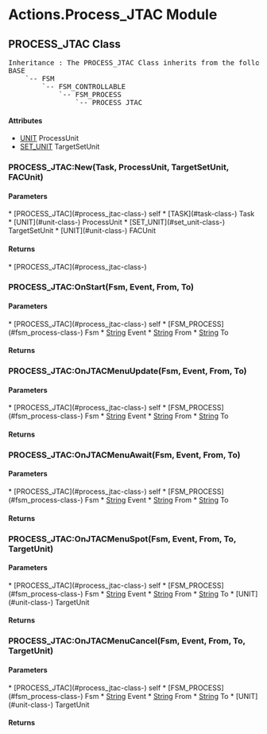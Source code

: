# Actions.Process_JTAC Module
## PROCESS_JTAC Class
<pre>
Inheritance : The PROCESS_JTAC Class inherits from the following parents :
BASE
	`-- FSM
		`-- FSM_CONTROLLABLE
			`-- FSM_PROCESS
				`-- PROCESS_JTAC
</pre>

<h4> Attributes </h4>

* [UNIT](#unit-class-) ProcessUnit
* [SET_UNIT](#set_unit-class-) TargetSetUnit


### PROCESS_JTAC:New(Task, ProcessUnit, TargetSetUnit, FACUnit)

<h4> Parameters </h4>
* [PROCESS_JTAC](#process_jtac-class-)
self
* [TASK](#task-class-) Task
* [UNIT](#unit-class-) ProcessUnit
* [SET_UNIT](#set_unit-class-) TargetSetUnit
* [UNIT](#unit-class-) FACUnit

<h4> Returns </h4>
* [PROCESS_JTAC](#process_jtac-class-)



### PROCESS_JTAC:OnStart(Fsm, Event, From, To)

<h4> Parameters </h4>
* [PROCESS_JTAC](#process_jtac-class-)
self
* [FSM_PROCESS](#fsm_process-class-) Fsm
* <u>String</u> Event
* <u>String</u> From
* <u>String</u> To

<h4> Returns </h4>

### PROCESS_JTAC:OnJTACMenuUpdate(Fsm, Event, From, To)

<h4> Parameters </h4>
* [PROCESS_JTAC](#process_jtac-class-)
self
* [FSM_PROCESS](#fsm_process-class-) Fsm
* <u>String</u> Event
* <u>String</u> From
* <u>String</u> To

<h4> Returns </h4>

### PROCESS_JTAC:OnJTACMenuAwait(Fsm, Event, From, To)

<h4> Parameters </h4>
* [PROCESS_JTAC](#process_jtac-class-)
self
* [FSM_PROCESS](#fsm_process-class-) Fsm
* <u>String</u> Event
* <u>String</u> From
* <u>String</u> To

<h4> Returns </h4>

### PROCESS_JTAC:OnJTACMenuSpot(Fsm, Event, From, To, TargetUnit)

<h4> Parameters </h4>
* [PROCESS_JTAC](#process_jtac-class-)
self
* [FSM_PROCESS](#fsm_process-class-) Fsm
* <u>String</u> Event
* <u>String</u> From
* <u>String</u> To
* [UNIT](#unit-class-) TargetUnit

<h4> Returns </h4>

### PROCESS_JTAC:OnJTACMenuCancel(Fsm, Event, From, To, TargetUnit)

<h4> Parameters </h4>
* [PROCESS_JTAC](#process_jtac-class-)
self
* [FSM_PROCESS](#fsm_process-class-) Fsm
* <u>String</u> Event
* <u>String</u> From
* <u>String</u> To
* [UNIT](#unit-class-) TargetUnit

<h4> Returns </h4>

